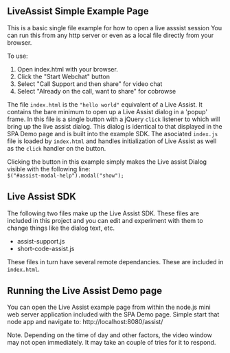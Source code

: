 ## LiveAssist Simple Example Page

This is a basic single file example for how to open a live asssist   session
You can run this from any http server or even as a local file directly from your browser. 

To use:
1. Open index.html with your browser.
2. Click the "Start Webchat" button
3. Select "Call Support and then share" for video chat
4. Select "Already on the call, want to share" for cobrowse

The file `index.html` is the `"hello world"` equivalent of a Live Assist.  It contains the bare minimum to open up a Live Assist dialog in a 'popup' frame.  In this file is a single button with a jQuery `click` listener to which will bring up the live assist dialog. This dialog is identical to that displayed in the SPA Demo page and is built into the example SDK.  The asociated `index.js` file is loaded by `index.html` and handles initialization of Live Assist as well as the `click` handler on the button. 

Clicking the button in this example simply makes the Live assist Dialog visible with the following line:<br>
`$("#assist-modal-help").modal("show");`

## Live Assist SDK
The following two files make up the Live Assist  SDK. These files are included in this project and you can edit and experiment with them to change things like the dialog text, etc.
  - assist-support.js  
  - short-code-assist.js

These files in turn have several remote dependancies. These are included in `index.html`. 

## Running the Live Assist Demo page

You can  open the Live Assist example page from within the node.js mini web server application included with the SPA Demo page.  Simple start that node app and navigate to: http://localhost:8080/assist/ 

Note.  Depending on the time of day and other factors, the video window may not open immediately. It may take an couple of tries for it to respond.